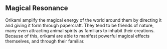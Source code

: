 ## Magical Resonance

Orikami amplify the magical energy of the world around them by directing it and giving it form through papercraft.  They tend to be friends of nature, many even attracting animal spirits as familiars to inhabit their creations.  Because of this, orikami are able to manifest powerful magical effects themselves, and through their familiar.
